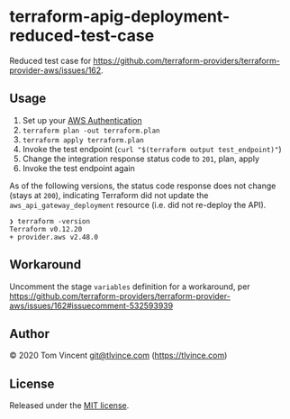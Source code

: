 # terraform-apig-deployment-reduced-test-case

Reduced test case for https://github.com/terraform-providers/terraform-provider-aws/issues/162.

## Usage

1. Set up your [AWS Authentication](https://www.terraform.io/docs/providers/aws/index.html#authentication)
2. `terraform plan -out terraform.plan`
3. `terraform apply terraform.plan`
4. Invoke the test endpoint (`curl "$(terraform output test_endpoint)"`)
5. Change the integration response status code to `201`, plan, apply
6. Invoke the test endpoint again

As of the following versions, the status code response does not change (stays at `200`), indicating Terraform did not update the `aws_api_gateway_deployment` resource (i.e. did not re-deploy the API).

```
❯ terraform -version
Terraform v0.12.20
+ provider.aws v2.48.0
```

## Workaround

Uncomment the stage `variables` definition for a workaround, per https://github.com/terraform-providers/terraform-provider-aws/issues/162#issuecomment-532593939

## Author

© 2020 Tom Vincent <git@tlvince.com> (https://tlvince.com)

## License

Released under the [MIT license](https://tlvince.mit-license.org).
